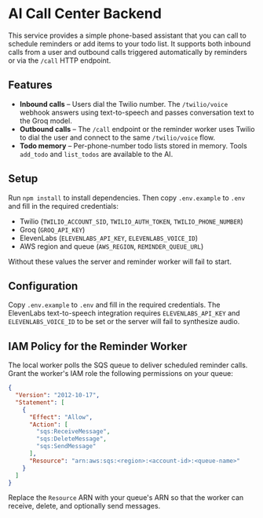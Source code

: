 # AI Call Center Backend

This service provides a simple phone-based assistant that you can call to schedule reminders or add items to your todo list. It supports both inbound calls from a user and outbound calls triggered automatically by reminders or via the `/call` HTTP endpoint.

## Features

- **Inbound calls** – Users dial the Twilio number. The `/twilio/voice` webhook answers using text-to-speech and passes conversation text to the Groq model.
- **Outbound calls** – The `/call` endpoint or the reminder worker uses Twilio to dial the user and connect to the same `/twilio/voice` flow.
- **Todo memory** – Per-phone-number todo lists stored in memory. Tools `add_todo` and `list_todos` are available to the AI.

## Setup

Run `npm install` to install dependencies. Then copy `.env.example` to `.env` and fill in the required credentials:

- Twilio (`TWILIO_ACCOUNT_SID`, `TWILIO_AUTH_TOKEN`, `TWILIO_PHONE_NUMBER`)
- Groq (`GROQ_API_KEY`)
- ElevenLabs (`ELEVENLABS_API_KEY`, `ELEVENLABS_VOICE_ID`)
- AWS region and queue (`AWS_REGION`, `REMINDER_QUEUE_URL`)

Without these values the server and reminder worker will fail to start.

## Configuration


Copy `.env.example` to `.env` and fill in the required credentials. The ElevenLabs text-to-speech integration requires `ELEVENLABS_API_KEY` and `ELEVENLABS_VOICE_ID` to be set or the server will fail to synthesize audio.

## IAM Policy for the Reminder Worker

The local worker polls the SQS queue to deliver scheduled reminder calls. Grant
the worker's IAM role the following permissions on your queue:

```json
{
  "Version": "2012-10-17",
  "Statement": [
    {
      "Effect": "Allow",
      "Action": [
        "sqs:ReceiveMessage",
        "sqs:DeleteMessage",
        "sqs:SendMessage"
      ],
      "Resource": "arn:aws:sqs:<region>:<account-id>:<queue-name>"
    }
  ]
}
```

Replace the `Resource` ARN with your queue's ARN so that the worker can
receive, delete, and optionally send messages.
